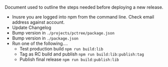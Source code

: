Document used to outline the steps needed before deploying a new release.

* Inusre you are logged into npm from the command line. Check email address against account.
* Update Changelog
* Bump version in `./projects/pctree/package.json`
* Bump version in `./package.json`
* Run one of the following....
  * Test production build `npm run build:lib`
  * Tag as RC build and publish `npm run build:lib:publish:tag`
  * Publish final release `npm run build:publish:lib`

